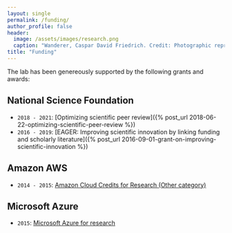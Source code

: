 ```yaml
---
layout: single
permalink: /funding/
author_profile: false
header:
  image: /assets/images/research.png
  caption: "Wanderer, Caspar David Friedrich. Credit: Photographic reproduction by Cybershot800i. (Diff), Wikimedia Commons"
title: "Funding"
---
```


The lab has been genereously supported by the following grants and awards:

## National Science Foundation

- `2018 - 2021`: [Optimizing scientific peer review]({% post_url 2018-06-22-optimizing-scientific-peer-review %})
- `2016 - 2019`: [EAGER: Improving scientific innovation by linking 
  funding and scholarly literature]({% post_url 2016-09-01-grant-on-improving-scientific-innovation %})
  
  
## Amazon AWS 

- `2014 - 2015`: [Amazon Cloud Credits for Research (Other category)](https://aws.amazon.com/research-credits/2015-recipients/)

## Microsoft Azure 

- `2015`: [Microsoft Azure for research](https://www.microsoft.com/en-us/research/academic-program/microsoft-azure-for-research/)
